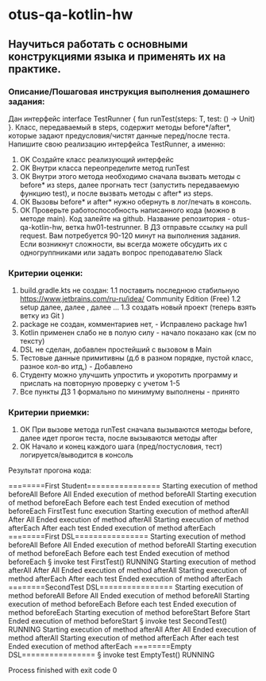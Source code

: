 # otus-qa-kotlin-hw
## Научиться работать с основными конструкциями языка и применять их на практике.

### Описание/Пошаговая инструкция выполнения домашнего задания:
Дан интерфейс interface TestRunner { fun  runTest(steps: T, test: () -> Unit) }. Класс, передаваемый в steps,
содержит методы before*/after*, которые задают предусловия/чистят данные перед/после теста.
Напишите свою реализацию интерфейса TestRunner, а именно:

1. OK Создайте класс реализующий интерфейс
2. OK Внутри класса переопределите метод runTest
3. ОК Внутри этого метода необходимо сначала вызвать методы с before* из steps,
   далее прогнать тест (запустить передаваемую функцию test), и после вызвать методы с after* из steps.
4. ОК Вызовы before* и after* нужно обернуть в лог/печать в консоль.
5. ОК Проверьте работоспособность написанного кода (можно в методе main).
   Код залейте на github. Название репозитория - otus-qa-kotlin-hw, ветка hw01-testrunner.
   В ДЗ отправьте ссылку на pull request.
   Вам потребуется 90-120 минут на выполнения задания.
   Если возникнут сложности, вы всегда можете обсудить их с одногруппниками или задать вопрос преподавателю Slack

### Критерии оценки:
1. build.gradle.kts не создан: 
   1.1 поставить последнюю стабильную https://www.jetbrains.com/ru-ru/idea/ Community Edition (Free)
   1.2 setup далее, далее , далее ...
   1.3 создать новый проект (теперь взять ветку из Git )
2. package не создан, комментариев нет, -  Исправлено package hw1
3. Kotlin применен слабо не в полую силу - начало показано как (см по тексту)
4. DSL не сделан, добавлен простейший с вызовом в Main
5. Тестовые данные примитивны (д.б в разном порядке, пустой класс, разное кол-во итд,) - Добавлено
6. Студенту можно улучшить упростить и укоротить программу и прислать на повторную проверку с учетом 1-5
7. Все пункты ДЗ 1 формально по минимуму выполнены - принято


### Критерии приемки:

1. ОК При вызове метода runTest сначала вызываются методы before, далее идет прогон теста, после вызываются методы after
2. ОК Начало и конец каждого шага (пред/постусловия, тест) логируется/выводится в консоль

Результат прогона кода:

========First Student================
Starting execution of method beforeAll
Before All
Ended execution of method beforeAll
Starting execution of method beforeEach
Before each test
Ended execution of method beforeEach
FirstTest func execution
Starting execution of method afterAll
After All
Ended execution of method afterAll
Starting execution of method afterEach
After each test
Ended execution of method afterEach
========First DSL================
Starting execution of method beforeAll
Before All
Ended execution of method beforeAll
Starting execution of method beforeEach
Before each test
Ended execution of method beforeEach
§ invoke test FirstTest() RUNNING
Starting execution of method afterAll
After All
Ended execution of method afterAll
Starting execution of method afterEach
After each test
Ended execution of method afterEach
========SecondTest DSL================
Starting execution of method beforeAll
Before All
Ended execution of method beforeAll
Starting execution of method beforeEach
Before each test
Ended execution of method beforeEach
Starting execution of method beforeStart
Before Start
Ended execution of method beforeStart
§ invoke test SecondTest() RUNNING
Starting execution of method afterAll
After All
Ended execution of method afterAll
Starting execution of method afterEach
After each test
Ended execution of method afterEach
========Empty DSL================
§ invoke test EmptyTest() RUNNING

Process finished with exit code 0
